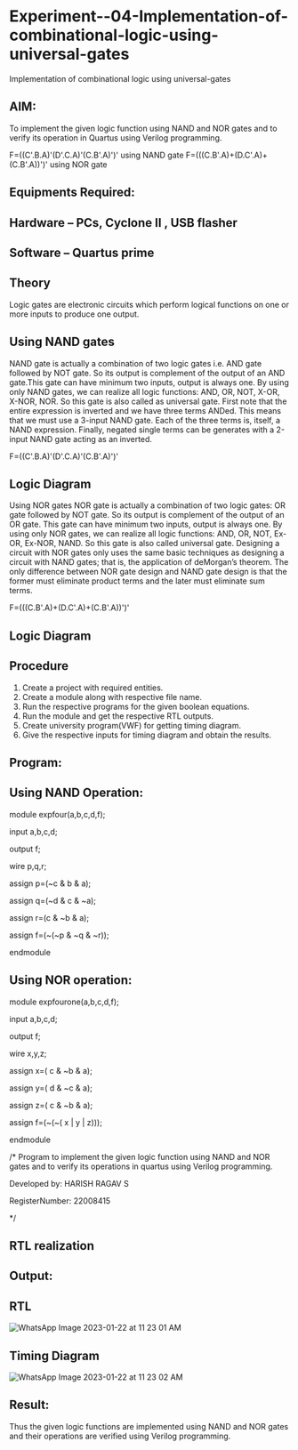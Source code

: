 # Experiment--04-Implementation-of-combinational-logic-using-universal-gates
Implementation of combinational logic using universal-gates
 
## AIM:
To implement the given logic function using NAND and NOR gates and to verify its operation in Quartus using Verilog programming.

F=((C'.B.A)'(D'.C.A)'(C.B'.A)')' using NAND gate
F=(((C.B'.A)+(D.C'.A)+(C.B'.A))')' using NOR gate
## Equipments Required:
## Hardware – PCs, Cyclone II , USB flasher
## Software – Quartus prime


## Theory
Logic gates are electronic circuits which perform logical functions on one or more inputs to produce one output. 

## Using NAND gates
NAND gate is actually a combination of two logic gates i.e. AND gate followed by NOT gate. So its output is complement of the output of an AND gate.This gate can have minimum two inputs, output is always one. By using only NAND gates, we can realize all logic functions: AND, OR, NOT, X-OR, X-NOR, NOR. So this gate is also called as universal gate. First note that the entire expression is inverted and we have three terms ANDed. This means that we must use a 3-input NAND gate. Each of the three terms is, itself, a NAND expression. Finally, negated single terms can be generates with a 2-input NAND gate acting as an inverted.

F=((C'.B.A)'(D'.C.A)'(C.B'.A)')'

## Logic Diagram

Using NOR gates
NOR gate is actually a combination of two logic gates: OR gate followed by NOT gate. So its output is complement of the output of an OR gate. This gate can have minimum two inputs, output is always one. By using only NOR gates, we can realize all logic functions: AND, OR, NOT, Ex-OR, Ex-NOR, NAND. So this gate is also called universal gate. Designing a circuit with NOR gates only uses the same basic techniques as designing a circuit with NAND gates; that is, the application of deMorgan’s theorem. The only difference between NOR gate design and NAND gate design is that the former must eliminate product terms and the later must eliminate sum terms.

F=(((C.B'.A)+(D.C'.A)+(C.B'.A))')'

## Logic Diagram
## Procedure
1. Create a project with required entities.
2. Create a module along with respective file name.
3. Run the respective programs for the given boolean equations.
4. Run the module and get the respective RTL outputs.
5. Create university program(VWF) for getting timing diagram.
6. Give the respective inputs for timing diagram and obtain the results.

## Program:

## Using NAND Operation:

module expfour(a,b,c,d,f);

input a,b,c,d;

output f;

wire p,q,r;

assign p=(~c & b & a);

assign q=(~d & c & ~a);

assign r=(c & ~b & a);

assign f=(~(~p & ~q & ~r));

endmodule

## Using NOR operation:

module expfourone(a,b,c,d,f);

input a,b,c,d;

output f;

wire x,y,z;

assign x=( c & ~b & a);

assign y=( d & ~c & a);

assign z=( c & ~b & a);

assign f=(~(~( x | y | z)));

endmodule

/*
Program to implement the given logic function using NAND and NOR gates and to verify its operations in quartus using Verilog programming.

Developed by: HARISH RAGAV S

RegisterNumber: 22008415

*/
## RTL realization
## Output:
## RTL
![WhatsApp Image 2023-01-22 at 11 23 01 AM](https://user-images.githubusercontent.com/119345345/213902693-d57f3416-b8cb-4849-a13d-b48c3e46bda4.jpeg)

## Timing Diagram
![WhatsApp Image 2023-01-22 at 11 23 02 AM](https://user-images.githubusercontent.com/119345345/213902712-8c66e721-c165-427f-885e-f03ff49fabc2.jpeg)

## Result:
Thus the given logic functions are implemented using NAND and NOR gates and their operations are verified using Verilog programming.
